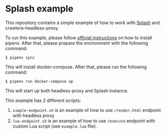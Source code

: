 # Splash example

This repository contains a simple example of how to work with
[Splash](https://splash.readthedocs.io) and crawlera-headless-proxy.

To run this example, please follow [official
instructions](https://pipenv.readthedocs.io/en/latest/install/) on how
to install pipenv. After that, please prepare the environment with the
following command:

```console
$ pipenv sync
```

This will install docker-compose. After that, please run the following
command:

```console
$ pipenv run docker-compose up
```

This will start up both headless-proxy and Splash instance.

This example has 2 different scripts:

1. `simple-endpoint.sh` is an example of how to use `/render.html` endpoint
   with headless proxy
2. `lua-endpoint.sh` is an example of how to use `/execute` endpoint with
   custom Lua script (see `example.lua` file).
